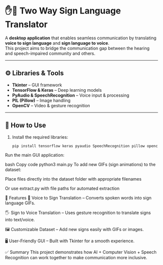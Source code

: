 # ✋🔄 Two Way Sign Language Translator  

A **desktop application** that enables seamless communication by translating **voice to sign language** and **sign language to voice**.  
This project aims to bridge the communication gap between the hearing and speech-impaired community and others.  

---

## ⚙️ Libraries & Tools  
- **Tkinter** – GUI framework  
- **TensorFlow & Keras** – Deep learning models  
- **PyAudio & SpeechRecognition** – Voice input & processing  
- **PIL (Pillow)** – Image handling  
- **OpenCV** – Video & gesture recognition  

---

## 🚀 How to Use  
1. Install the required libraries:  
   ```bash
   pip install tensorflow keras pyaudio SpeechRecognition pillow opencv-python
Run the main GUI application:

bash
Copy code
python3 main.py
To add new GIFs (sign animations) to the dataset:

Place files directly into the dataset folder with appropriate filenames

Or use extract.py with file paths for automated extraction

🎯 Features
🎤 Voice to Sign Translation – Converts spoken words into sign language GIFs.

🖐️ Sign to Voice Translation – Uses gesture recognition to translate signs into text/voice.

🖼️ Customizable Dataset – Add new signs easily with GIFs or images.

🖥️ User-Friendly GUI – Built with Tkinter for a smooth experience.

✅ Summary
This project demonstrates how AI + Computer Vision + Speech Recognition can work together to make communication more inclusive.
